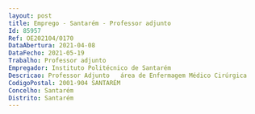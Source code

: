 ```yaml
--- 
layout: post
title: Emprego - Santarém - Professor adjunto
Id: 85957
Ref: OE202104/0170
DataAbertura: 2021-04-08
DataFecho: 2021-05-19
Trabalho: Professor adjunto
Empregador: Instituto Politécnico de Santarém
Descricao: Professor Adjunto   área de Enfermagem Médico Cirúrgica
CodigoPostal: 2001-904 SANTARÉM
Concelho: Santarém
Distrito: Santarém
--- 
```

